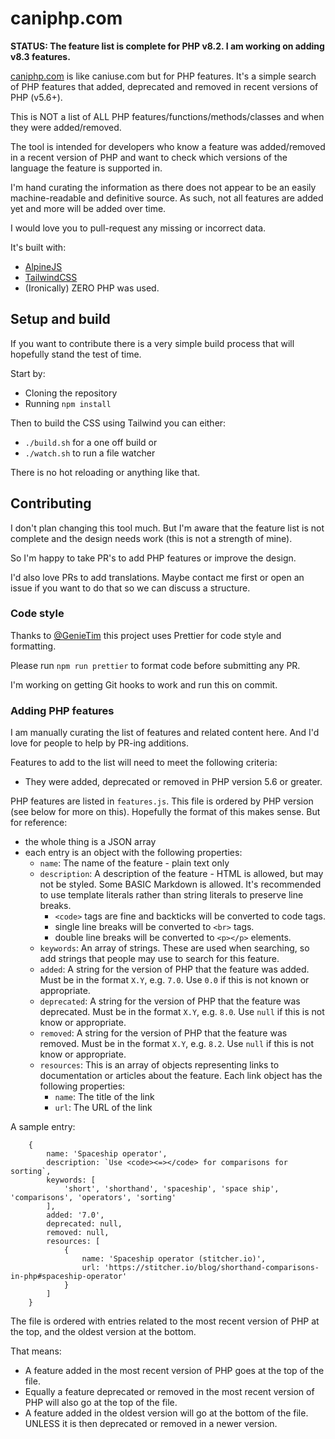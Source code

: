 # caniphp.com

**STATUS: The feature list is complete for PHP v8.2. I am working on adding v8.3 features.**

[caniphp.com](https://caniphp.com/) is like caniuse.com but for PHP features. It's a simple search of PHP features that added, deprecated and removed in recent versions
of PHP (v5.6+).

This is NOT a list of ALL PHP features/functions/methods/classes and when they were
added/removed.

The tool is intended for developers who know a feature was added/removed in a
recent version of PHP and want to check which versions of the language the feature is
supported in.

I'm hand curating the information as there does not appear to be an easily machine-readable and definitive source. As such, not all features are added yet
and more will be added over time.

I would love you to pull-request any missing or incorrect data.

It's built with:

- [AlpineJS](https://alpinejs.dev)
- [TailwindCSS](https://tailwindcss.com)
- (Ironically) ZERO PHP was used.

## Setup and build

If you want to contribute there is a very simple build process that will hopefully stand the test of time.

Start by:

- Cloning the repository
- Running `npm install`

Then to build the CSS using Tailwind you can either:

- `./build.sh` for a one off build or
- `./watch.sh` to run a file watcher

There is no hot reloading or anything like that.

## Contributing

I don't plan changing this tool much. But I'm aware that the feature list is not
complete and the design needs work (this is not a strength of mine).

So I'm happy to take PR's to add PHP features or improve the design.

I'd also love PRs to add translations. Maybe contact me first or open an issue if you want to do that so we can discuss a structure.

### Code style

Thanks to [@GenieTim](https://github.com/GenieTim) this project uses Prettier for
code style and formatting.

Please run `npm run prettier` to format code before submitting any PR.

I'm working on getting Git hooks to work and run this on commit.

### Adding PHP features

I am manually curating the list of features and related content here. And I'd love for people to help by PR-ing additions.

Features to add to the list will need to meet the following criteria:

- They were added, deprecated or removed in PHP version 5.6 or greater.

PHP features are listed in `features.js`. This file is ordered by PHP version (see below for more on this). Hopefully the format of this makes sense. But for reference:

- the whole thing is a JSON array
- each entry is an object with the following properties:
  - `name`: The name of the feature - plain text only
  - `description`: A description of the feature - HTML is allowed, but may not be styled. Some BASIC Markdown is allowed. It's recommended to use template literals
  rather than string literals to preserve line breaks.
     - `<code>` tags are fine and backticks will be converted to code tags.
     - single line breaks will be converted to `<br>` tags.
     - double line breaks will be converted to `<p></p>` elements.
  - `keywords`: An array of strings. These are used when searching, so add strings that people may use to search for this feature.
  - `added`: A string for the version of PHP that the feature was added. Must be in the format `X.Y`, e.g. `7.0`. Use `0.0` if this is not known or appropriate.
  - `deprecated`: A string for the version of PHP that the feature was deprecated. Must be in the format `X.Y`, e.g. `8.0`. Use `null` if this is not know or appropriate.
  - `removed`: A string for the version of PHP that the feature was removed. Must be in the format `X.Y`, e.g. `8.2`. Use `null` if this is not know or appropriate.
  - `resources`: This is an array of objects representing links to documentation or articles about the feature. Each link object has the following properties:
    - `name`: The title of the link
    - `url`: The URL of the link

A sample entry:

```
    {
        name: 'Spaceship operator',
        description: `Use <code><=></code> for comparisons for sorting`,
        keywords: [
            'short', 'shorthand', 'spaceship', 'space ship', 'comparisons', 'operators', 'sorting'
        ],
        added: '7.0',
        deprecated: null,
        removed: null,
        resources: [
            {
                name: 'Spaceship operator (stitcher.io)',
                url: 'https://stitcher.io/blog/shorthand-comparisons-in-php#spaceship-operator'
            }
        ]
    }
```

The file is ordered with entries related to the most recent version of PHP at the top, and the oldest version at the bottom.

That means:

- A feature added in the most recent version of PHP goes at the top of the file.
- Equally a feature deprecated or removed in the most recent version of PHP
  will also go at the top of the file.
- A feature added in the oldest version will go at the bottom of the file. UNLESS
  it is then deprecated or removed in a newer version.
